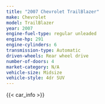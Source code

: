 ```yaml
---
title: "2007 Chevrolet TrailBlazer"
make: Chevrolet
model: TrailBlazer
year: 2007
engine-fuel-type: regular unleaded
engine-hp: 291
engine-cylinders: 6
transmission-type: Automatic
driven-wheels: Rear wheel drive
number-of-doors: 4
market-category: N/A
vehicle-size: Midsize
vehicle-style: 4dr SUV
---
```


{{< car_info >}}
